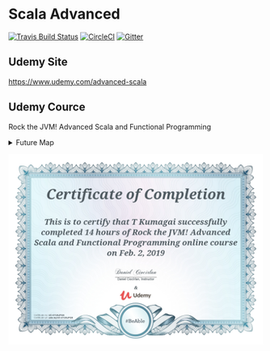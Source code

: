 # Scala Advanced
[![Travis Build Status](https://travis-ci.org/friendbear/RockAdvancedForScala.svg?branch=master)](https://travis-ci.org/friendbear/RockAdvancedForScala)
[![CircleCI](https://circleci.com/gh/friendbear/RockScalaForAdvanced.svg?style=svg)](https://circleci.com/gh/friendbear/RockScalaForAdvanced)
[![Gitter](https://badges.gitter.im/JoinChat.svg)](https://gitter.im/scala-beginner-ja/community?utm_source=badge&utm_medium=badge&utm_campaign=pr-badge&utm_content=badge)

## Udemy Site

<https://www.udemy.com/advanced-scala>

## Udemy Cource
Rock the JVM! Advanced Scala and Functional Programming


<details>
<summary>Future Map</summary>
<pre>
<code>
def someone = ???
</code>

<code>
</code>
</pre>
</details>

![img](./certificate.jpg)
